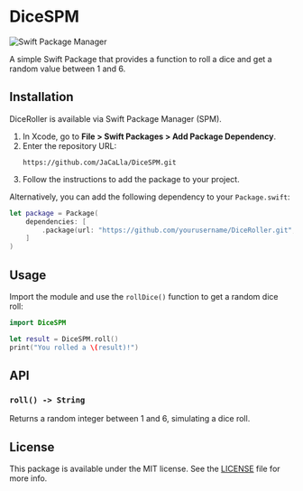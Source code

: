 # DiceSPM

![Swift Package Manager](https://img.shields.io/badge/SPM-compatible-brightgreen.svg)

A simple Swift Package that provides a function to roll a dice and get a random value between 1 and 6.

## Installation

DiceRoller is available via Swift Package Manager (SPM).

1. In Xcode, go to **File > Swift Packages > Add Package Dependency**.
2. Enter the repository URL:
   ```
   https://github.com/JaCaLla/DiceSPM.git
   ```
3. Follow the instructions to add the package to your project.

Alternatively, you can add the following dependency to your `Package.swift`:

```swift
let package = Package(
    dependencies: [
        .package(url: "https://github.com/yourusername/DiceRoller.git", from: "1.0.0")
    ]
)
```

## Usage

Import the module and use the `rollDice()` function to get a random dice roll:

```swift
import DiceSPM

let result = DiceSPM.roll()
print("You rolled a \(result)!")
```

## API

### `roll() -> String`
Returns a random integer between 1 and 6, simulating a dice roll.

## License

This package is available under the MIT license. See the [LICENSE](LICENSE) file for more info.


